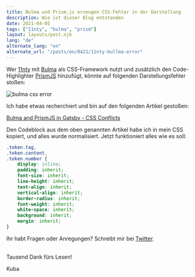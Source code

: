 ```yaml
---
title: Bulma und Prism.js erzeugen CSS-Fehler in der Darstellung
description: Wie ist dieser Blog entstanden
date: 2021-04-05
tags: ["11nty", "bulma", "prism"]
layout: layouts/post.njk
lang: "de"
alternate_lang: "en"
alternate_url: "/posts/en/0421/11nty-bullma-error"
---
```


Wer [11nty](https://www.11ty.dev/) mit [Bulma](https://bulma.io/) als CSS-Framework nutzt und zusätzlich den Code-Highlighter [PrismJS](https://prismjs.com/) hinzufügt, könnte auf folgenden Darstellungsfehler stoßen:

![bulma css error](/img/0421/bulma-css-error.png "Bulma-Prism-CSS-Error")

Ich habe etwas recherchiert und bin auf den folgenden Artikel gestoßen:

[Bulma and PrismJS in Gatsby - CSS Conflicts](https://www.darraghoriordan.com/2019/01/20/bulma-prismjs-in-gatsby-css-conflicts/)

Den Codeblock aus dem oben genannten Artikel habe ich in mein CSS kopiert, und alles wurde normalisiert. Jetzt funktioniert alles wie es soll:

```css
.token.tag,
.token.content,
.token.number {
    display: inline;
    padding: inherit;
    font-size: inherit;
    line-height: inherit;
    text-align: inherit;
    vertical-align: inherit;
    border-radius: inherit;
    font-weight: inherit;
    white-space: inherit;
    background: inherit;
    margin: inherit;
}
```

Ihr habt Fragen oder Anregungen? Schreibt mir bei [Twitter](https://twitter.com/der_kuba).

\
Tausend Dank fürs Lesen!

Kuba
